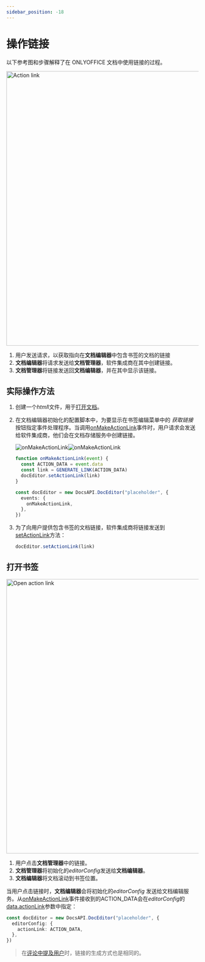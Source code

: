 ```yaml
---
sidebar_position: -18
---
```


# 操作链接

以下参考图和步骤解释了在 ONLYOFFICE 文档中使用链接的过程。

<img alt="Action link" src="/assets/images/editor/actionLink-create.png" width="720px" />

1. 用户发送请求，以获取指向在**文档编辑器**中包含书签的文档的链接
2. **文档编辑器**将请求发送给**文档管理器**，软件集成商在其中创建链接。
3. **文档管理器**将链接发送回**文档编辑器**，并在其中显示该链接。

## 实际操作方法

1. 创建一个*html*l文件，用于[打开文档](./opening-file.md#how-this-can-be-done-in-practice)。

2. 在文档编辑器初始化的配置脚本中，为要显示在书签编辑菜单中的 *获取链接* 按钮指定事件处理程序。当调用[onMakeActionLink](../../usage-api/config/events.md#onmakeactionlink)事件时，用户请求会发送给软件集成商，他们会在文档存储服务中创建链接。

   ![onMakeActionLink](/assets/images/editor/onMakeActionLink.png#gh-light-mode-only)![onMakeActionLink](/assets/images/editor/onMakeActionLink.dark.png#gh-dark-mode-only)

   ``` ts
   function onMakeActionLink(event) {
     const ACTION_DATA = event.data
     const link = GENERATE_LINK(ACTION_DATA)
     docEditor.setActionLink(link)
   }
   
   const docEditor = new DocsAPI.DocEditor("placeholder", {
     events: {
       onMakeActionLink,
     },
   })
   ```

3. 为了向用户提供包含书签的文档链接，软件集成商将链接发送到[setActionLink](../../usage-api/methods.md#setactionlink)方法：

   ``` ts
   docEditor.setActionLink(link)
   ```

## 打开书签

<img alt="Open action link" src="/assets/images/editor/actionLink-open.png" width="720px" />

1. 用户点击**文档管理器**中的链接。
2. **文档管理器**将初始化的*editorConfig*发送给**文档编辑器**。
3. **文档编辑器**将文档滚动到书签位置。

当用户点击链接时，**文档编辑器**会将初始化的*editorConfig* 发送给文档编辑服务。从[onMakeActionLink](../../usage-api/config/events.md#onmakeactionlink)事件接收到的ACTION\_DATA会在*editorConfig*的[data.actionLink](../../usage-api/config/editor/editor.md#actionlink)参数中指定：

``` ts
const docEditor = new DocsAPI.DocEditor("placeholder", {
  editorConfig: {
    actionLink: ACTION_DATA,
  },
})
```

> 在[评论中提及用户](./mentions.md#how-this-can-be-done-in-practice)时，链接的生成方式也是相同的。
